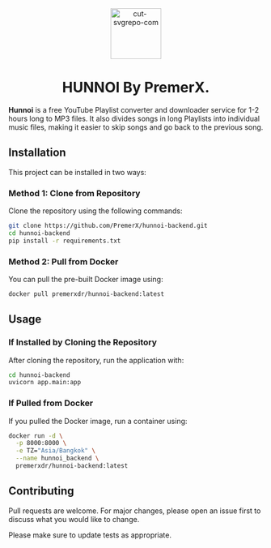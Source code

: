 <div align="center">
  <img src="https://github.com/user-attachments/assets/ba02218c-8524-40d3-bd94-633f8261da45" alt="cut-svgrepo-com" width="100" height="100">
  <h1 align="center"> 
    HUNNOI By PremerX.
  </h1>
</div>


**Hunnoi** is a free YouTube Playlist converter and downloader service for 1-2 hours long to MP3 files. It also divides songs in long Playlists into individual music files, making it easier to skip songs and go back to the previous song.

## Installation

This project can be installed in two ways:

### Method 1: Clone from Repository
Clone the repository using the following commands:

```bash
git clone https://github.com/PremerX/hunnoi-backend.git
cd hunnoi-backend
pip install -r requirements.txt
```

### Method 2: Pull from Docker
You can pull the pre-built Docker image using:
```bash
docker pull premerxdr/hunnoi-backend:latest
```

## Usage

### If Installed by Cloning the Repository
After cloning the repository, run the application with:
```bash
cd hunnoi-backend
uvicorn app.main:app
```
### If Pulled from Docker
If you pulled the Docker image, run a container using:
```bash
docker run -d \
  -p 8000:8000 \
  -e TZ="Asia/Bangkok" \
  --name hunnoi_backend \
  premerxdr/hunnoi-backend:latest
```
## Contributing

Pull requests are welcome. For major changes, please open an issue first
to discuss what you would like to change.

Please make sure to update tests as appropriate.
